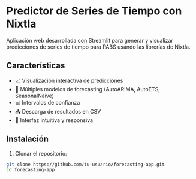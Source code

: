 # Predictor de Series de Tiempo con Nixtla

Aplicación web desarrollada con Streamlit para generar y visualizar predicciones de series de tiempo para PABS usando las librerías de Nixtla.

## Características

- 📈 Visualización interactiva de predicciones
- 🤖 Múltiples modelos de forecasting (AutoARIMA, AutoETS, SeasonalNaive)
- 📊 Intervalos de confianza
- 📥 Descarga de resultados en CSV
- 🎨 Interfaz intuitiva y responsiva

## Instalación

1. Clonar el repositorio:
```bash
git clone https://github.com/tu-usuario/forecasting-app.git
cd forecasting-app
